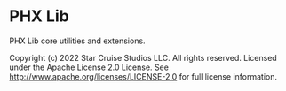# PHX Lib

PHX Lib core utilities and extensions.

Copyright (c) 2022 Star Cruise Studios LLC. All rights reserved. 
Licensed under the Apache License 2.0 License. 
See http://www.apache.org/licenses/LICENSE-2.0 for full license information.